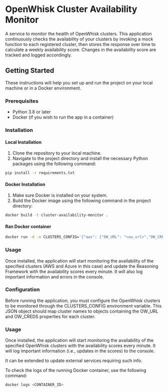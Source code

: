 # OpenWhisk Cluster Availability Monitor

A service to monitor the health of OpenWhisk clusters. This application continuously checks the availability of your clusters by invoking a mock function to each registered cluster, then stores the response over time to calculate a weekly availability score. Changes in the availability score are tracked and logged accordingly. 


## Getting Started

These instructions will help you set up and run the project on your local machine or in a Docker environment.

### Prerequisites

- Python 3.8 or later
- Docker (if you wish to run the app in a container)

### Installation

#### Local Installation

1. Clone the repository to your local machine.
2. Navigate to the project directory and install the necessary Python packages using the following command:

```bash
pip install -r requirements.txt
```

#### Docker Installation
1. Make sure Docker is installed on your system.
2. Build the Docker image using the following command in the project directory:
```bash
docker build -t cluster-availability-monitor .
```
#### Ran Docker container

```bash
docker run -d -e CLUSTERS_CONFIG='{"aws": {"OW_URL": "<ow_url>","OW_CREDS": "<user>:<pass>"},"azure": {"OW_URL": "ow_url","OW_CREDS": "<ow_user>:<ow_pass>"}}' cluster-availability-monitor
```

### Usage
Once installed, the application will start monitoring the availability of the specified clusters (AWS and Azure in this case) and update the Reasoning Framework with the availability scores every minute. It will also log important information and errors in the console.

### Configuration
Before running the application, you must configure the OpenWhisk clusters to be monitored through the CLUSTERS_CONFIG environment variable. This JSON object should map cluster names to objects containing the OW_URL and OW_CREDS properties for each cluster.

### Usage
Once installed, the application will start monitoring the availability of the specified OpenWhisk clusters with the availability scores every minute. It will log important information (i.e., updates in the scores) to the console.

It can be extended to update external services requiring such info. 

To check the logs of the running Docker container, use the following command:

```bash
docker logs <CONTAINER_ID>
```

